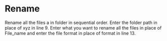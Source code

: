 # Rename
Rename all the files a in folder in sequential order.
Enter the folder path in place of xyz in line 9.
Enter what you want to rename all the files in place of File_name and enter the file format in place of format in line 13.
